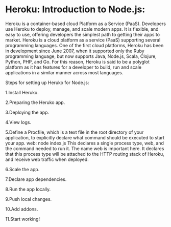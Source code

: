 # Heroku: Introduction to Node.js:
Heroku is a container-based cloud Platform as a Service (PaaS). Developers use Heroku to deploy, manage, and scale modern apps. It is flexible, and easy to use, offering developers the simplest path to getting their apps to market. Heroku is a cloud platform as a service (PaaS) supporting several programming languages. One of the first cloud platforms, Heroku has been in development since June 2007, when it supported only the Ruby programming language, but now supports Java, Node.js, Scala, Clojure, Python, PHP, and Go. For this reason, Heroku is said to be a polyglot platform as it has features for a developer to build, run and scale applications in a similar manner across most languages.

Steps for setting up Heruko for Node.js:

1.Install Heruko.

2.Preparing the Heruko app.

3.Deploying the app.

4.View logs.

5.Define a Procfile, which is a text file in the root directory of your application, to explicitly declare what command should be executed to start your app. web: node index.js This declares a single process type, web, and the command needed to run it. The name web is important here. It declares that this process type will be attached to the HTTP routing stack of Heroku, and receive web traffic when deployed.

6.Scale the app.

7.Declare app dependencies.

8.Run the app locally.

9.Push local changes.

10.Add addons.

11.Start working!